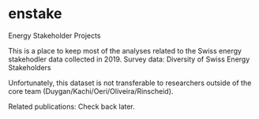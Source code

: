 # enstake
Energy Stakeholder Projects

This is a place to keep most of the analyses related to the Swiss energy stakehodler data collected in 2019.
Survey data: Diversity of Swiss Energy Stakeholders

Unfortunately, this dataset is not transferable to researchers outside of the core team (Duygan/Kachi/Oeri/Oliveira/Rinscheid). 

Related publications: Check back later.
